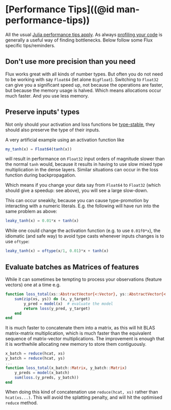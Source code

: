 # [Performance Tips]((@id man-performance-tips))

All the usual [Julia performance tips apply](https://docs.julialang.org/en/v1/manual/performance-tips/).
As always [profiling your code](https://docs.julialang.org/en/v1/manual/profile/#Profiling-1) is generally a useful way of finding bottlenecks.
Below follow some Flux specific tips/reminders.

## Don't use more precision than you need

Flux works great with all kinds of number types.
But often you do not need to be working with say `Float64` (let alone `BigFloat`).
Switching to `Float32` can give you a significant speed up,
not because the operations are faster, but because the memory usage is halved.
Which means allocations occur much faster.
And you use less memory.

## Preserve inputs' types

Not only should your activation and loss functions be [type-stable](https://docs.julialang.org/en/v1/manual/performance-tips/#Write-%22type-stable%22-functions-1),
they should also preserve the type of their inputs.

A very artificial example using an activation function like

```julia
my_tanh(x) = Float64(tanh(x))
```

will result in performance on `Float32` input orders of magnitude slower than the normal `tanh` would,
because it results in having to use slow mixed type multiplication in the dense layers.
Similar situations can occur in the loss function during backpropagation.

Which means if you change your data say from `Float64` to `Float32` (which should give a speedup: see above),
you will see a large slow-down.

This can occur sneakily, because you can cause type-promotion by interacting with a numeric literals.
E.g. the following will have run into the same problem as above:

```julia
leaky_tanh(x) = 0.01*x + tanh(x)
```

While one could change the activation function (e.g. to use `0.01f0*x`), the idiomatic (and safe way)  to avoid type casts whenever inputs changes is to use `oftype`:

```julia
leaky_tanh(x) = oftype(x/1, 0.01)*x + tanh(x)
```

## Evaluate batches as Matrices of features

While it can sometimes be tempting to process your observations (feature vectors) one at a time
e.g.

```julia
function loss_total(xs::AbstractVector{<:Vector}, ys::AbstractVector{<:Vector})
    sum(zip(xs, ys)) do (x, y_target)
        y_pred = model(x)  # evaluate the model
        return loss(y_pred, y_target)
    end
end
```

It is much faster to concatenate them into a matrix,
as this will hit BLAS matrix-matrix multiplication, which is much faster than the equivalent sequence of matrix-vector multiplications.
The improvement is enough that it is worthwhile allocating new memory to store them contiguously.

```julia
x_batch = reduce(hcat, xs)
y_batch = reduce(hcat, ys)
...
function loss_total(x_batch::Matrix, y_batch::Matrix)
    y_preds = model(x_batch)
    sum(loss.(y_preds, y_batch))
end
```

When doing this kind of concatenation use `reduce(hcat, xs)` rather than `hcat(xs...)`.
This will avoid the splatting penalty, and will hit the optimised `reduce` method.
